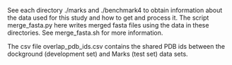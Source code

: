 See each directory ./marks and ./benchmark4 to obtain information about the data used for this study and how to get and process it.
The script merge_fasta.py here writes merged fasta files using the data in these directories. See merge_fasta.sh for more information.

The csv file overlap_pdb_ids.csv contains the shared PDB ids between the dockground (development set) and Marks (test set) data sets.
